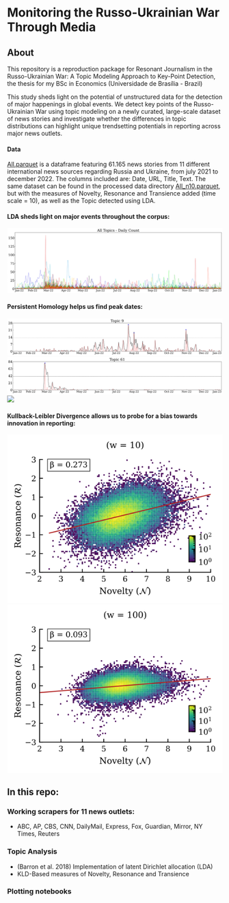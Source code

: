 # Monitoring the Russo-Ukrainian War Through Media

## About
This repository is a reproduction package for Resonant Journalism in the Russo-Ukrainian War: A Topic Modeling Approach to Key-Point Detection, the thesis for my BSc in Economics (Universidade de Brasília - Brazil)

This study sheds light on the potential of unstructured data for the detection of major happenings in global events. We detect key points of the Russo-Ukrainian War using topic modeling on a newly curated, large-scale dataset of news stories and investigate whether the differences in topic distributions can highlight unique trendsetting potentials in reporting across major news outlets.

#### Data
[All.parquet](data/raw/All.parquet) is a dataframe featuring 61.165 news stories from 11 different international news sources regarding Russia and Ukraine, from july 2021 to december 2022. The columns included are: Date, URL, Title, Text. The same dataset can be found in the processed data directory [All_n10.parquet](data/processed/All_n10.parquet), but with the measures of Novelty, Resonance and Transience added (time scale = 10), as well as the Topic detected using LDA. 

#### LDA sheds light on major events throughout the corpus:
![](reports/figures/topic_series/Full_topic_count.svg)

#### Persistent Homology helps us find peak dates:
![](reports/figures/peak_detection/peak_detection_topic_9.svg)
![](reports/figures/peak_detection/peak_detection_topic_61.svg)
![](reports/figures/topic_series/Filtered_topic_count.svg)

#### Kullback-Leibler Divergence allows us to probe for a bias towards innovation in reporting:
![](reports/figures/2dhist/All_RvN_10.svg)
![](reports/figures/2dhist/All_RvN_100.svg)

## In this repo:
### Working scrapers for 11 news outlets:
- ABC, AP, CBS, CNN, DailyMail, Express, Fox, Guardian, Mirror, NY Times, Reuters

### Topic Analysis
- (Barron et al. 2018) Implementation of latent Dirichlet allocation (LDA)
- KLD-Based measures of Novelty, Resonance and Transience

### Plotting notebooks
